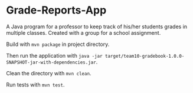 # Grade-Reports-App
A Java program for a professor to keep track of his/her students grades in multiple classes. Created with a group for a school assignment.

Build with `mvn package` in project directory.

Then run the application with `java -jar target/team10-gradebook-1.0.0-SNAPSHOT-jar-with-dependencies.jar`.

Clean the directory with `mvn clean`.

Run tests with `mvn test`.
